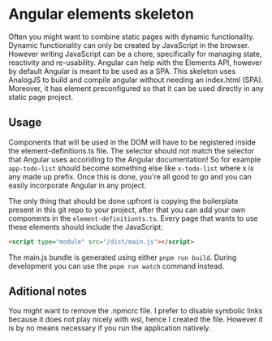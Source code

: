 # Angular elements skeleton

Often you might want to combine static pages with dynamic functionality. Dynamic functionality can
only be created by JavaScript in the browser. However writing JavaScript can be a chore, specifically
for managing state, reactivity and re-usability. Angular can help with the Elements API, however by
default Angular is meant to be used as a SPA. This skeleton uses AnalogJS to build and compile angular
without needing an index.html (SPA). Moreover, it has element preconfigured so that it can be used directly in any static page project.

## Usage

Components that will be used in the DOM will have to be registered inside the element-definitions.ts file.
The selector should not match the selector that Angular uses accoriding to the Angular documentation! So
for example `app-todo-list` should become something else like `x-todo-list` where x is any made up prefix.
Once this is done, you're all good to go and you can easily incorporate Angular in any project.

The only thing that should be done upfront is copying the boilerplate present in this git repo
to your project, after that you can add your own components in the `element-definitionts.ts`. Every page
that wants to use these elements should include the JavaScript:

```html
<script type="module" src="/dist/main.js"></script>
```

The main.js bundle is generated using either `pnpm run build`. During development you can use the `pnpm run watch`
command instead.

## Aditional notes

You might want to remove the .npmcrc file. I prefer to disable symbolic links because it does not play nicely
with wsl, hence I created the file. However it is by no means necessary if you run the application natively.
